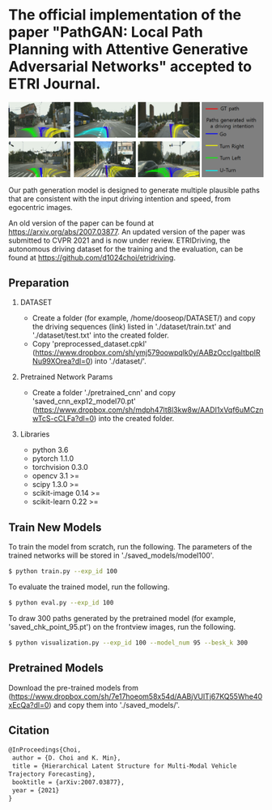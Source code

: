 # The official implementation of the paper "PathGAN: Local Path Planning with Attentive Generative Adversarial Networks" accepted to ETRI Journal.

![fig1](./images/fig1.png)

Our path generation model is designed to generate multiple plausible paths that are consistent with the input driving intention and speed, from egocentric images.

An old version of the paper can be found at https://arxiv.org/abs/2007.03877. An updated version of the paper was submitted to CVPR 2021 and is now under review. ETRIDriving, the autonomous driving dataset for the training and the evaluation, can be found at https://github.com/d1024choi/etridriving.

## Preparation
1) DATASET  
    * Create a folder (for example, /home/dooseop/DATASET/) and copy the driving sequences (link) listed in './dataset/train.txt' and './dataset/test.txt' into the created folder.    
    * Copy 'preprocessed_dataset.cpkl' (https://www.dropbox.com/sh/ymj579oowpqlk0y/AABzOccIgaItbpIRNu99XOrea?dl=0) into './dataset/'.  

2) Pretrained Network Params  
    * Create a folder './pretrained_cnn' and copy 'saved_cnn_exp12_model70.pt' (https://www.dropbox.com/sh/mdph47lt8l3kw8w/AADI1xVqf6uMCznwTcS-cCLFa?dl=0) into the created folder.  

3) Libraries
    * python 3.6  
    * pytorch 1.1.0  
    * torchvision 0.3.0  
    * opencv 3.1 >=  
    * scipy 1.3.0 >=  
    * scikit-image 0.14 >=
    * scikit-learn 0.22 >=  
  
## Train New Models
To train the model from scratch, run the following. The parameters of the trained networks will be stored in './saved_models/model100'.
```sh
$ python train.py --exp_id 100
```

To evaluate the trained model, run the following.
```sh
$ python eval.py --exp_id 100
```

To draw 300 paths generated by the pretrained model (for example, 'saved_chk_point_95.pt') on the frontview images, run the following.
```sh
$ python visualization.py --exp_id 100 --model_num 95 --besk_k 300
```

## Pretrained Models
Download the pre-trained models from (https://www.dropbox.com/sh/7e17hoeom58x54d/AABjVUlTj67KQ55Whe40xEcQa?dl=0) and copy them into './saved_models/'.  

## Citation
```
@InProceedings{Choi,
 author = {D. Choi and K. Min},
 title = {Hierarchical Latent Structure for Multi-Modal Vehicle Trajectory Forecasting},
 booktitle = {arXiv:2007.03877},
 year = {2021}
}
```
